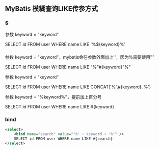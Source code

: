MyBatis 模糊查询LIKE传参方式
-

### $

参数 keyword = "keyword"

SELECT id FROM user WHERE name LIKE '%${keyword}%'

### #

参数 keyword = "keyword"，mybatis会在参数外面加上''，因为%需要使用""

SELECT id FROM user WHERE name LIKE "%"#{keyword}"%"

参数 keyword = "keyword"

SELECT id FROM user WHERE name LIKE CONCAT('%',#{keyword},'%')


参数 keyword = "%keyword%"，提前加上百分号

SELECT id FROM user WHERE name LIKE #{keyword}

### bind

```xml
<select>
	<bind name="search" value="'%' + keyword + '%'" />
	SELECT id FROM user WHERE name LIKE #{search}
</select>
```
